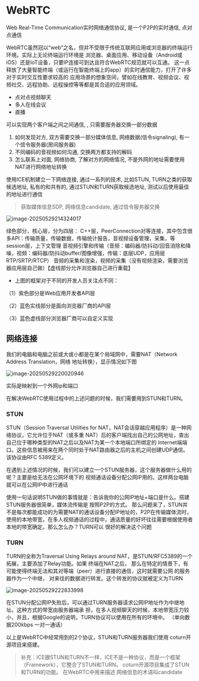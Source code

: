 # WebRTC

Web Real-Time Communication实时网络通信协议, 是一个P2P的实时通信, 点对点通信

WebRTC虽然冠以“web”之名，但并不受限于传统互联网应用或浏览器的终端运行环境。实际上无论终端运行环境是 浏览器、桌面应用、移动设备（Android或iOS）还是IoT设备，只要IP连接可到达且符合WebRTC规范就可以互通。 这一点释放了大量智能终端（或运行在智能终端上的app）的实时通信能力，打开了许多对于实时交互性要求较高的 应用场景的想象空间，譬如在线教育、视频会议、视频社交、远程协助、远程操控等等都是其合适的应用领域。

+ 点对点视频聊天
+ 多人在线会议
+ 直播

可以实现两个客户端之间之间通信, , 只需要服务器交换一部分数据

1. 如何发现对方, 双方需要交换一部分媒体信息, 网络数据(信令signaling), 有一个信令服务器(房间服务器)
2. 不同编码的音视频如何沟通, 交换两方都支持的解码
3. 怎么联系上对面, 网络协商, 了解对方的网络情况, 不是外网的地址需要使用NAT进行网络地址转换

使用ICE机制建立一下网络连接, 通过一系列的技术, 比如STUN, TURN之类的获取候选地址, 私有的和共有的, 通过STUN和TURN获取候选地址, 测试以后使用最佳的地址进行通信

> 获取媒体信息SDP, 网络信息candidate, 通过信令服务器交换

![image-20250529214324017](https://picture-01-1316374204.cos.ap-beijing.myqcloud.com/lenovo-picture/202505292143434.png)

绿色部分，核心层，分为四层：
C++层，PeerConnection对等连接，其中包含很多API：传输质量，传输数据，传输统计报告，音视频设备管理，采集，等
session层，上下文管理
音视频引擎和传输（音频：编码器/防抖动/回音消除和降噪，视频：编码器/防抖动buffer/图像增强，传输：底层UDP，应用层RTP/SRTP/RTCP）
音频的采集和渲染，视频的采集（没有视频渲染，需要浏览器应用层自己做）【虚线部分允许浏览器自己进行重载】

+ 上图的框架对于不同的开发人员关注点不同： 

（1）紫色部分是Web应用开发者API层 

（2）蓝色实线部分是面向浏览器厂商的API层 

（3）蓝色虚线部分浏览器厂商可以自定义实现

## 网络连接

我们的电脑和电脑之前或大或小都是在某个局域网中，需要NAT（Network Address Translation，网络 地址转换），显示情况如下图

![image-20250529220020946](https://picture-01-1316374204.cos.ap-beijing.myqcloud.com/lenovo-picture/202505292200101.png)

实际是映射到一个外网ip和端口

在解决WebRTC使用过程中的上述问题的时候，我们需要用到STUN和TURN。 

### STUN 

STUN（Session Traversal Utilities for NAT，NAT会话穿越应用程序）是一种网络协议，它允许位于NAT（或多重 NAT）后的客户端找出自己的公网地址，查出自己位于哪种类型的NAT之后以及NAT为某一个本地端口所绑定的 Internet端端口。这些信息被用来在两个同时处于NAT路由器之后的主机之间创建UDP通信。该协议由RFC 5389定义。

在遇到上述情况的时候，我们可以建立一个STUN服务器，这个服务器做什么用的呢？主要是给无法在公网环境下的 视频通话设备分配公网IP用的。这样两台电脑就可以在公网IP中进行通话

使用一句话说明STUN做的事情就是：告诉我你的公网IP地址+端口是什么。搭建STUN服务器很简单，媒体流传输是 按照P2P的方式。 那么问题来了，STUN并不是每次都能成功的为需要NAT的通话设备分配IP地址的，P2P在传输媒体流时，使用的本地带宽，在多人视频通话的过程中，通话质量的好坏往往需要根据使用者本地的带宽确定。那么怎么办？TURN可以 很好的解决这个问题

### TURN

TURN的全称为Traversal Using Relays around NAT，是STUN/RFC5389的一个拓展，主要添加了Relay功能。如果 终端在NAT之后， 那么在特定的情景下，有可能使得终端无法和其对等端（peer）进行直接的通信，这时就需要公网 的服务器作为一个中继， 对来往的数据进行转发。这个转发的协议就被定义为TURN

![image-20250529222833998](https://picture-01-1316374204.cos.ap-beijing.myqcloud.com/lenovo-picture/202505292228157.png)

在STUN分配公网IP失败后，可以通过TURN服务器请求公网IP地址作为中继地址。这种方式的带宽由服务器端承 担，在多人视频聊天的时候，本地带宽压力较小，并且，根据Google的说明，TURN协议可以使用在所有的环境中。 （单向数据200kbps 一对一通话） 

以上是WebRTC中经常用到的2个协议，STUN和TURN服务器我们使用 coturn开源项目来搭建。 

> 补充：ICE跟STUN和TURN不一样，ICE不是一种协议，而是一个框架（Framework），它整合了STUN和TURN。 coturn开源项目集成了STUN和TURN的功能。 在WebRTC中用来描述 网络信息的术语叫candidate